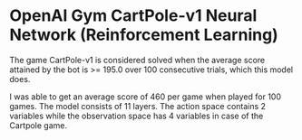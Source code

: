 # OpenAI Gym CartPole-v1 Neural Network (Reinforcement Learning)

  The game CartPole-v1 is considered solved when the average score attained by the bot is >= 195.0 over 100 consecutive trials, which this model does.
 
I was able to get an average score of 460 per game when played for 100 games. The model consists of 11 layers. The action space contains 2 variables while the observation space has 4 variables in case of the Cartpole game. 
